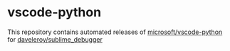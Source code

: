 # vscode-python

This repository contains automated releases of [microsoft/vscode-python](https://github.com/microsoft/vscode-python) for [daveleroy/sublime_debugger](https://github.com/daveleroy/sublime_debugger)
